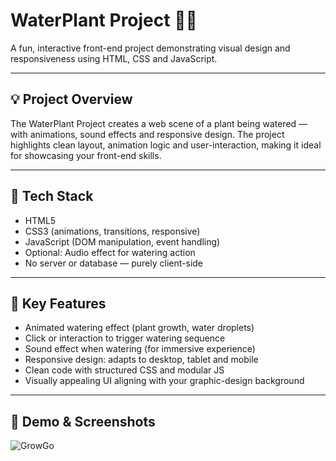 # WaterPlant Project 🌱💧

A fun, interactive front-end project demonstrating visual design and responsiveness using HTML, CSS and JavaScript.

---

## 💡 Project Overview  
The WaterPlant Project creates a web scene of a plant being watered — with animations, sound effects and responsive design. The project highlights clean layout, animation logic and user-interaction, making it ideal for showcasing your front-end skills.

---

## 🧰 Tech Stack  
- HTML5  
- CSS3 (animations, transitions, responsive)  
- JavaScript (DOM manipulation, event handling)  
- Optional: Audio effect for watering action  
- No server or database — purely client-side

---

## 🎯 Key Features  
- Animated watering effect (plant growth, water droplets)  
- Click or interaction to trigger watering sequence  
- Sound effect when watering (for immersive experience)  
- Responsive design: adapts to desktop, tablet and mobile  
- Clean code with structured CSS and modular JS  
- Visually appealing UI aligning with your graphic-design background

---

## 📸 Demo & Screenshots  
![GrowGo](https://github.com/user-attachments/assets/4b174da6-b2a8-498d-9ee3-7c933699b537)


